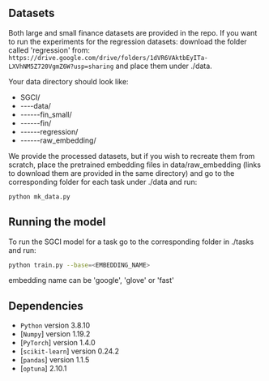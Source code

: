 ## Datasets

Both large and small finance datasets are provided in the repo.
If you want to run the experiments for the regression datasets:
download the folder called 'regression' from:
```https://drive.google.com/drive/folders/1dVR6VAktbEyITa-LXVhNM5Z720VgmZ6W?usp=sharing```
and place them under ./data.

Your data directory should look like:

* SGCI/
* ----data/
* ------fin_small/
* ------fin/
* ------regression/
* ------raw_embedding/


We provide the processed datasets, but if you wish to recreate them from scratch, place the pretrained embedding files in data/raw_embedding
(links to download them are provided in the same directory) and go to the corresponding folder for each task under ./data and run:

```bash
python mk_data.py 
```

## Running the model

To run the SGCI model for a task go to the corresponding folder in ./tasks and run:

```bash
python train.py --base=<EMBEDDING_NAME>
```
embedding name can be 'google', 'glove' or 'fast'

## Dependencies

* `Python` version 3.8.10
* [`Numpy`] version 1.19.2
* [`PyTorch`] version 1.4.0
* [`scikit-learn`] version 0.24.2
* [`pandas`] version 1.1.5
* [`optuna`] 2.10.1